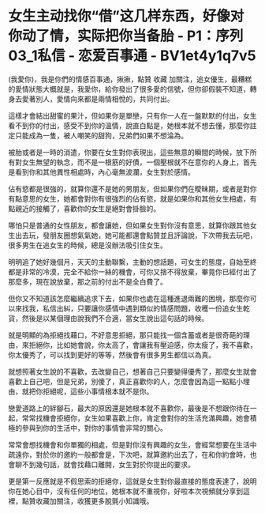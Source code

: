 # 女生主动找你“借”这几样东西，好像对你动了情，实际把你当备胎 - P1：序列 03_1私信 - 恋爱百事通 - BV1et4y1q7v5

(我愛你)，我是你們的情感百事通，揪揪，點贊 收藏 加關注，追女優生，最糟糕的愛情狀態大概就是，我愛你，給你發出了很多愛的信號，但你卻假裝不知道，轉身去愛著別人，愛情向來都是兩情相悅的，共同付出。

這樣才會結出甜蜜的果汁，但如果你是單戀，只有你一人在一盤默默的付出，女生看不到你的付出，感受不到你的溫情，說直白點是，她根本就不想去懂，那麼你註定只能成為一隻，被人嘲笑的甜狗，兄弟們如果不想淪為。

被胎或者是一時的消遣，你要在女生對你表現出，這些無意的瞬間的時候，放下所有對女生無望的執念，而不是一根筋的好債，一個壓根就不在意你的人身上，首先是看到你和其他異性相處時，內心毫無波瀾，女生對於感情。

佔有慾都是很強的，就算你還不是她的男朋友，但如果你們在曖昧期，或者是對你有點意思的女生，她都會對你有很強烈的佔有慾，就是如果你和其他女生相處，有點親近的接觸了，喜歡你的女生是絕對會掛臉的。

哪怕只是普通的女性朋友，都會讓她，但如果女生對你沒有意思，就算你跟其他女生出去玩，發朋友圈想氣氣她，她可能都還會點贊並且評論說，下次帶我去玩吧，很多男生在追女生的時候，總是沒辦法吸引住女生。

明明追了她好幾個月，天天的主動聯繫，主動的想話題，可女生的態度，自始至終都是非常的冷漠，完全不給你一絲的機會，可你又捨不得放棄，畢竟你已經付出了那麼多，現在說放棄，那之前的付出不是全白費了。

但你又不知道該怎麼繼續追求下去，如果你也處在這種進退兩難的困境，那麼你可以來找我，私信出糾，只要讓你感情中遇到類似的情感問題，收穫一份追女生乾貨，然後是以某個理由說我們不合適，當女生說出這句話的時候。

就是明顯的為拒絕找藉口，不好意思拒絕，那只能找一個含蓄或者是很奇葩的理由，來拒絕你，比如她會說，你太高了，會讓我有壓迫感，你太瘦了，我不喜歡，你太優秀了，可以找到更好的等等，然後會有很多男生都信以為真。

就想照著女生說的不喜歡，去改變自己，想著自己只要變得優秀了，那麼女生就會喜歡上自己吧，但是兄弟，別傻了，真正喜歡你的人，怎麼會因為這一點點小理由，就把你拒絕呢，這些小事情根本就不是你。

戀愛道路上的絆腳石，最大的原因還是她根本就不喜歡你，最後是不想跟你待在一起，常常找機會拒絕你，女生如果喜歡上你，肯定會對你的生活充滿興趣，她會積極的參與到你的生活中，對你的事情會非常的關心。

常常會想找機會和你單獨的相處，但是對你沒有興趣的女生，會經常想要在生活中疏遠你，對於你的邀約一般都會是，下次吧，就算邀約出去了，在和你約會時，也會聊不到幾句話，就會找藉口離開，女生對於你提出的要求。

更是第一反應就是不假思索的拒絕你，這就是女生對你最直接的態度表達了，說明你在她心目中，沒有任何的地位，她根本就不重視你，好啦本次視頻就分享到這裡，點贊收藏加關注，收獲更多脫氈小知識哦。

